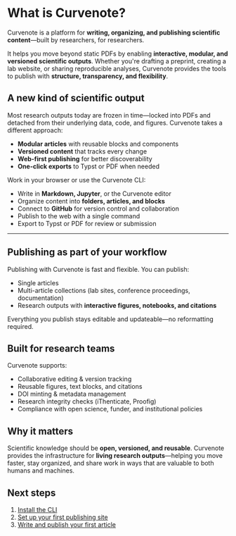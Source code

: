 # What is Curvenote?

Curvenote is a platform for **writing, organizing, and publishing scientific content**—built by researchers, for researchers.

It helps you move beyond static PDFs by enabling **interactive, modular, and versioned scientific outputs**. Whether you're drafting a preprint, creating a lab website, or sharing reproducible analyses, Curvenote provides the tools to publish with **structure, transparency, and flexibility**.

## A new kind of scientific output

Most research outputs today are frozen in time—locked into PDFs and detached from their underlying data, code, and figures. Curvenote takes a different approach:

- **Modular articles** with reusable blocks and components  
- **Versioned content** that tracks every change  
- **Web-first publishing** for better discoverability  
- **One-click exports** to Typst or PDF when needed  


Work in your browser or use the Curvenote CLI:  

- Write in **Markdown, Jupyter**, or the Curvenote editor  
- Organize content into **folders, articles, and blocks**  
- Connect to **GitHub** for version control and collaboration  
- Publish to the web with a single command  
- Export to Typst or PDF for review or submission  

---

## Publishing as part of your workflow  
Publishing with Curvenote is fast and flexible. You can publish:  

- Single articles  
- Multi-article collections (lab sites, conference proceedings, documentation)  
- Research outputs with **interactive figures, notebooks, and citations**  

Everything you publish stays editable and updateable—no reformatting required.  


## Built for research teams  
Curvenote supports:  

- Collaborative editing & version tracking  
- Reusable figures, text blocks, and citations  
- DOI minting & metadata management  
- Research integrity checks (iThenticate, Proofig)  
- Compliance with open science, funder, and institutional policies  


## Why it matters  
Scientific knowledge should be **open, versioned, and reusable**. Curvenote provides the infrastructure for **living research outputs**—helping you move faster, stay organized, and share work in ways that are valuable to both humans and machines.  


## Next steps  
1. [Install the CLI](install-cli.md)  
2. [Set up your first publishing site](set-up-site.md)  
3. [Write and publish your first article](create-article-cli.md)  
